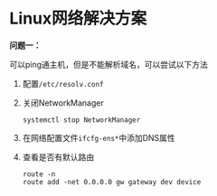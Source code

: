 # Linux网络解决方案

**问题一：**

可以ping通主机，但是不能解析域名，可以尝试以下方法

1. 配置`/etc/resolv.conf`

2. 关闭NetworkManager

   ```
   systemctl stop NetworkManager
   ```

3. 在网络配置文件`ifcfg-ens*`中添加DNS属性

4. 查看是否有默认路由

   ```
   route -n 
   route add -net 0.0.0.0 gw gateway dev device
   ```

   

